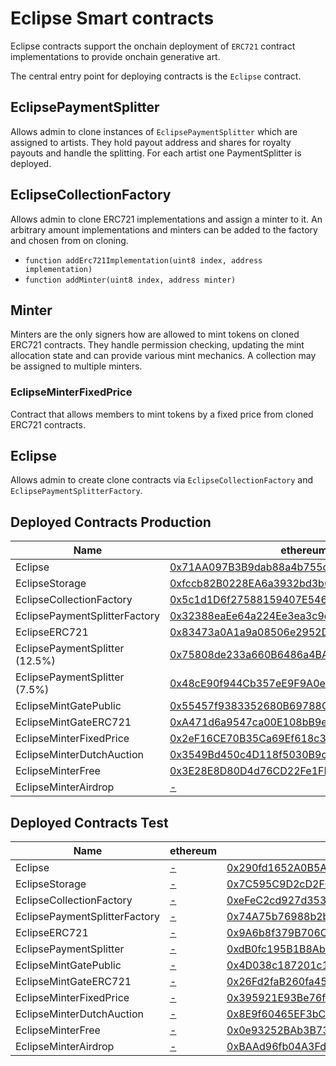 # Eclipse Smart contracts

Eclipse contracts support the onchain deployment of `ERC721` contract implementations to provide onchain generative art.

The central entry point for deploying contracts is the `Eclipse` contract.

## EclipsePaymentSplitter

Allows admin to clone instances of `EclipsePaymentSplitter` which are assigned to artists.
They hold payout address and shares for royalty payouts and handle the splitting. For each artist one PaymentSplitter is deployed.

## EclipseCollectionFactory

Allows admin to clone ERC721 implementations and assign a minter to it. An arbitrary amount implementations and minters can be added to the factory and chosen from on cloning.

- `function addErc721Implementation(uint8 index, address implementation)`
- `function addMinter(uint8 index, address minter)`

## Minter

Minters are the only signers how are allowed to mint tokens on cloned ERC721 contracts. They handle permission checking, updating the mint allocation state and can provide various mint mechanics. A collection may be assigned to multiple minters.

### EclipseMinterFixedPrice

Contract that allows members to mint tokens by a fixed price from cloned ERC721 contracts.

## Eclipse

Allows admin to create clone contracts via `EclipseCollectionFactory` and `EclipsePaymentSplitterFactory`.

## Deployed Contracts Production

| Name                           | ethereum                                                                                                              | goerli                                                                                                                       |
| ------------------------------ | --------------------------------------------------------------------------------------------------------------------- | ---------------------------------------------------------------------------------------------------------------------------- |
| Eclipse                        | [0x71AA097B3B9dab88a4b755dAF6bb581Ca0aeD4CA](https://etherscan.io/address/0x71AA097B3B9dab88a4b755dAF6bb581Ca0aeD4CA) | [0x072D7Fe49C12a4FB9f8CF80827DB2D2ADEE87767](https://goerli.etherscan.io/address/0x072D7Fe49C12a4FB9f8CF80827DB2D2ADEE87767) |
| EclipseStorage                 | [0xfccb82B0228EA6a3932bd3b6A7D75a27D397edCE](https://etherscan.io/address/0xfccb82B0228EA6a3932bd3b6A7D75a27D397edCE) | [0x782F88888463a3Fa62bC608ca713C64104249b9f](https://goerli.etherscan.io/address/0x782F88888463a3Fa62bC608ca713C64104249b9f) |
| EclipseCollectionFactory       | [0x5c1d1D6f27588159407E546B2D7D9034AeBf37d4](https://etherscan.io/address/0x5c1d1D6f27588159407E546B2D7D9034AeBf37d4) | [0x3A2Ba3be9aCD856a3FDe19E35f2E23665C67605B](https://goerli.etherscan.io/address/0x3A2Ba3be9aCD856a3FDe19E35f2E23665C67605B) |
| EclipsePaymentSplitterFactory  | [0x32388eaEe64a224Ee3ea3c9da483BF390EC1ba93](https://etherscan.io/address/0x32388eaEe64a224Ee3ea3c9da483BF390EC1ba93) | [0x6d5Be445B9042bB622BA522e2b3817E3b6cBb47a](https://goerli.etherscan.io/address/0x6d5Be445B9042bB622BA522e2b3817E3b6cBb47a) |
| EclipseERC721                  | [0x83473a0A1a9a08506e2952D96730AaC0f39b8c9A](https://etherscan.io/address/0x83473a0A1a9a08506e2952D96730AaC0f39b8c9A) | [0x9A6b8f379B706C8350C4f82a527ec3217C27b869](https://goerli.etherscan.io/address/0x9A6b8f379B706C8350C4f82a527ec3217C27b869) |
| EclipsePaymentSplitter (12.5%) | [0x75808de233a660B6486a4BA4aC8a2290f9fD5d35](https://etherscan.io/address/0x75808de233a660b6486a4ba4ac8a2290f9fd5d35) | [0x3720f5108Abe3a379282696f6B782C10D5F9F892](https://goerli.etherscan.io/address/0x3720f5108Abe3a379282696f6B782C10D5F9F892) |
| EclipsePaymentSplitter (7.5%)  | [0x48cE90f944Cb357eE9F9A0eAcb308C696Cd6b21B](https://etherscan.io/address/0x48cE90f944Cb357eE9F9A0eAcb308C696Cd6b21B) | [0x3720f5108Abe3a379282696f6B782C10D5F9F892](https://goerli.etherscan.io/address/0x3720f5108Abe3a379282696f6B782C10D5F9F892) |
| EclipseMintGatePublic          | [0x55457f9383352680B69788C4c10d3Ca0Dc8d3bE4](https://etherscan.io/address/0x55457f9383352680B69788C4c10d3Ca0Dc8d3bE4) | [0xb0490bb81631A4EA287bea3F48443776b523975E](https://goerli.etherscan.io/address/0xb0490bb81631A4EA287bea3F48443776b523975E) |
| EclipseMintGateERC721          | [0xA471d6a9547ca00E108bB9e75B7490A81bD5004c](https://etherscan.io/address/0xA471d6a9547ca00E108bB9e75B7490A81bD5004c) | [0x8187AFF484eB5b1D3DFA4466149e706c9201eE29](https://goerli.etherscan.io/address/0x8187AFF484eB5b1D3DFA4466149e706c9201eE29) |
| EclipseMinterFixedPrice        | [0x2eF16CE70B35Ca69Ef618c3DE847EF76E666e555](https://etherscan.io/address/0x2eF16CE70B35Ca69Ef618c3DE847EF76E666e555) | [0xe447cec4f649E302C063b850dc134a868da196fb](https://goerli.etherscan.io/address/0xe447cec4f649E302C063b850dc134a868da196fb) |
| EclipseMinterDutchAuction      | [0x3549Bd450c4D118f5030B9c51C8A40a8807dF3A5](https://etherscan.io/address/0x3549Bd450c4D118f5030B9c51C8A40a8807dF3A5) | [0x3306E0424517E63B4D44F780a2794695bBFc4a68](https://goerli.etherscan.io/address/0x3306E0424517E63B4D44F780a2794695bBFc4a68) |
| EclipseMinterFree              | [0x3E28E8D80D4d76CD22Fe1FB83c64DA032c76bf15](https://etherscan.io/address/0x3E28E8D80D4d76CD22Fe1FB83c64DA032c76bf15) | [0x932eaf75e8DEeAa0e994548FA35A48F1Ab4E78F9](https://goerli.etherscan.io/address/0x932eaf75e8DEeAa0e994548FA35A48F1Ab4E78F9) |
| EclipseMinterAirdrop           | [-]()                                                                                                                 | [0x011aFaBfB8E630Ba1a46D070A9A8693d62F13731](https://goerli.etherscan.io/address/0x011aFaBfB8E630Ba1a46D070A9A8693d62F13731) |

## Deployed Contracts Test

| Name                          | ethereum | goerli                                                                                                                       |
| ----------------------------- | -------- | ---------------------------------------------------------------------------------------------------------------------------- |
| Eclipse                       | [-]()    | [0x290fd1652A0B5A21721cfb0A3Fa1F6d02d1bFB3C](https://goerli.etherscan.io/address/0x290fd1652A0B5A21721cfb0A3Fa1F6d02d1bFB3C) |
| EclipseStorage                | [-]()    | [0x7C595C9D2cD2FC52e989DEBEA89C89c262AEfE3d](https://goerli.etherscan.io/address/0x7C595C9D2cD2FC52e989DEBEA89C89c262AEfE3d) |
| EclipseCollectionFactory      | [-]()    | [0xeFeC2cd927d3539164C4763788F5d0FEe165caaF](https://goerli.etherscan.io/address/0xeFeC2cd927d3539164C4763788F5d0FEe165caaF) |
| EclipsePaymentSplitterFactory | [-]()    | [0x74A75b76988b2bA5B8E92A34796b780802DF7815](https://goerli.etherscan.io/address/0x74A75b76988b2bA5B8E92A34796b780802DF7815) |
| EclipseERC721                 | [-]()    | [0x9A6b8f379B706C8350C4f82a527ec3217C27b869](https://goerli.etherscan.io/address/0x9A6b8f379B706C8350C4f82a527ec3217C27b869) |
| EclipsePaymentSplitter        | [-]()    | [0xdB0fc195B1B8Abb304780D530D86C2D04D9eaC83](https://goerli.etherscan.io/address/0xdB0fc195B1B8Abb304780D530D86C2D04D9eaC83) |
| EclipseMintGatePublic         | [-]()    | [0x4D038c187201c1D54677ba8F6aa91A697a6D1293](https://goerli.etherscan.io/address/0x4D038c187201c1D54677ba8F6aa91A697a6D1293) |
| EclipseMintGateERC721         | [-]()    | [0x26Fd2faB260fa452675483F7cb65FA3411baf1Df](https://goerli.etherscan.io/address/0x26Fd2faB260fa452675483F7cb65FA3411baf1Df) |
| EclipseMinterFixedPrice       | [-]()    | [0x395921E93Be76f73bA2A2799b36a3e8df602aa5f](https://goerli.etherscan.io/address/0x395921E93Be76f73bA2A2799b36a3e8df602aa5f) |
| EclipseMinterDutchAuction     | [-]()    | [0x8E9f60465EF3bC9cb5dA53ea756d621F85C60AD9](https://goerli.etherscan.io/address/0x8E9f60465EF3bC9cb5dA53ea756d621F85C60AD9) |
| EclipseMinterFree             | [-]()    | [0x0e93252BAb3B73E57eDad721617C20Dc34751C89](https://goerli.etherscan.io/address/0x0e93252BAb3B73E57eDad721617C20Dc34751C89) |
| EclipseMinterAirdrop          | [-]()    | [0xBAAd96fb04A3Fd4A40349D17c6f0FFcC7dC536Da](https://goerli.etherscan.io/address/0xBAAd96fb04A3Fd4A40349D17c6f0FFcC7dC536Da) |
